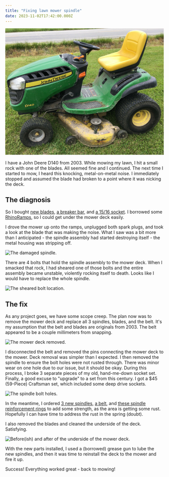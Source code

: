 ```yaml
---
title: "Fixing lawn mower spindle"
date: 2023-11-02T17:42:00.000Z
---
```


![](./d140.jpg)

I have a John Deere D140 from 2003. While mowing my lawn, I hit a small rock with one of the blades. All seemed fine and I continued. The next time I started to mow, I heard this knocking, metal-on-metal noise. I immediately stopped and assumed the blade had broken to a point where it was nicking the deck.

## The diagnosis

So I bought [new blades](https://www.amazon.com/MaxPower-561812X-Commercial-Mulching-Replaces/dp/B010B3B22U/ref=sr_1_15?crid=3M1G7GXY2UMC9&amp;keywords=d140+mulch+blade&amp;qid=1698420498&amp;sprefix=d140+mulch+blade%252Caps%252C93&amp;sr=8-15&_encoding=UTF8&tag=upchurch-20&linkCode=ur2&linkId=421189c5cfbfb533aece1d8a0103dc57&camp=1789&creative=9325), [a breaker bar](https://www.amazon.com/Neiko-00200A-Extension-Chrome-Vanadium-Rotating/dp/B002GQ1O7E/ref=sr_1_2?crid=3Q9SHIKR1389R&amp;keywords=breaker+bar&amp;qid=1698420643&amp;sprefix=breaker+bar%252Caps%252C138&amp;sr=8-2&_encoding=UTF8&tag=upchurch-20&linkCode=ur2&linkId=a4f823ce0357272b3ea02ab028b96b82&camp=1789&creative=9325), and [a 15/16 socket](https://www.amazon.com/CRAFTSMAN-Shallow-Impact-16-Inch-CMMT15857/dp/B07QG49R2Y/ref=sr_1_2?crid=249BK0MF5C4Q&amp;keywords=socket%252B15%252F16&amp;qid=1698420711&amp;sprefix=socket%252B15%252Caps%252C112&amp;sr=8-2&amp;th=1&_encoding=UTF8&tag=upchurch-20&linkCode=ur2&linkId=c6386527e62e208421c2424f64ec26dc&camp=1789&creative=9325). I borrowed some 
[RhinoRamps](https://www.amazon.com/gp/search?ie=UTF8&tag=upchurch-20&linkCode=ur2&linkId=8efd760e76f197bea09cf5bc015f01d2&camp=1789&creative=9325&index=automotive&keywords=Rhino%20ramps), so I could get under the mower deck easily.

I drove the mower up onto the ramps, unplugged both spark plugs, and took a look at the blade that was making the noise. What I saw was a bit more than I anticipated - the spindle assembly had started destroying itself - the metal housing was stripping off.

![The damaged spindle.](./spindle-damage.png)

There are 4 bolts that hold the spindle assembly to the mower deck. When I smacked that rock, I had sheared one of those bolts and the entire assembly became unstable, violently rocking itself to death. Looks like I would have to replace the whole spindle.

![The sheared bolt location.](./sheared-bolt.png)

## The fix

As any project goes, we have some scope creep. The plan now was to remove the mower deck and replace all 3 spindles, blades, and the belt. It's my assumption that the belt and blades are originals from 2003. The belt appeared to be a couple millimeters from snapping.

![The mower deck removed.](./deck-removed.png)

I disconnected the belt and removed the pins connecting the mower deck to the mower. Deck removal was simpler than I expected. I then removed the spindle to ensure the bolt holes were not rusted through. There was minor wear on one hole due to our issue, but it should be okay. During this process, I broke 3 separate pieces of my old, hand-me-down socket set. Finally, a good excuse to "upgrade" to a set from this century. I got a $45 (59-Piece) Craftsman set, which included some deep drive sockets.

![The spindle bolt holes.](./bolt-holes.png)

In the meantime, I ordered [3 new spindles](https://www.amazon.com/dp/B07D9ZR3W9?psc=1&amp;ref=ppx_yo2ov_dt_b_product_details&_encoding=UTF8&tag=upchurch-20&linkCode=ur2&linkId=1e41ca34e3cd41a28e6ebb37c61d804a&camp=1789&creative=9325), [a belt](https://www.amazon.com/dp/B07QPPYBWY?psc=1&amp;ref=ppx_yo2ov_dt_b_product_details&_encoding=UTF8&tag=upchurch-20&linkCode=ur2&linkId=56a96d90d3ec9014a6a4b9164ce349c5&camp=1789&creative=9325), and [these spindle reinforcement rings](https://www.amazon.com/dp/B0BX6BKHMG?psc=1&amp;ref=ppx_yo2ov_dt_b_product_details&_encoding=UTF8&tag=upchurch-20&linkCode=ur2&linkId=c13f8d7f755dfade89c9946ca4784192&camp=1789&creative=9325) to add some strength, as the area is getting some rust. Hopefully I can have time to address the rust in the spring (doubt).

I also removed the blades and cleaned the underside of the deck. Satisfying.

![Before(ish) and after of the underside of the mower deck.](./deck-cleaning.png)

With the new parts installed, I used a (borrowed) grease gun to lube the new spindles, and then it was time to reinstall the deck to the mower and fire it up.

Success! Everything worked great - back to mowing!
